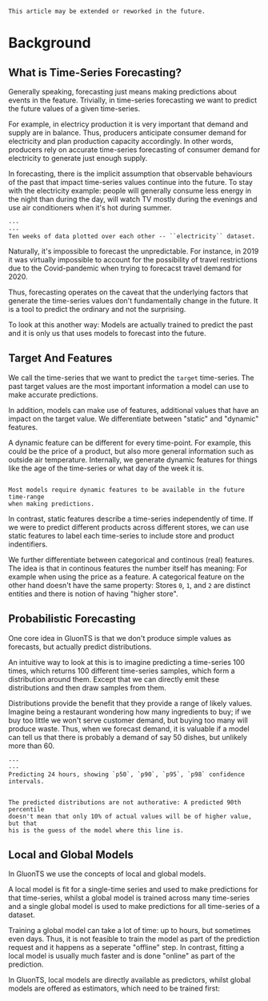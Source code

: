 ```{admonition} **Draft**

This article may be extended or reworked in the future.

```

# Background

## What is Time-Series Forecasting?

Generally speaking, forecasting just means making predictions about events in
the feature. Trivially, in time-series forecasting we want to predict the
future values of a given time-series.

For example, in electricy production it is very important that demand and
supply are in balance. Thus, producers anticipate consumer demand for
electricity and plan production capacity accordingly. In other words, producers
rely on accurate time-series forecasting of consumer demand for electricity to
generate just enough supply.

In forecasting, there is the implicit assumption that observable behaviours of
the past that impact time-series values continue into the future. To stay
with the electricity example: people will generally consume less energy in the
night than during the day, will watch TV mostly during the evenings and use
air conditioners when it's hot during summer.

```{figure} ../_static/electricity-10w.png
---
---
Ten weeks of data plotted over each other -- ``electricity`` dataset.
```

Naturally, it's impossible to forecast the unpredictable. For instance, in 2019
it was virtually impossible to account for the possibility of travel
restrictions due to the Covid-pandemic when trying to forecacst travel demand
for 2020.

Thus, forecasting operates on the caveat that the underlying factors that
generate the time-series values don't fundamentally change in the future. It is
a tool to predict the ordinary and not the surprising.

To look at this another way: Models are actually trained to predict the past
and it is only us that uses models to forecast into the future.


## Target And Features

We call the time-series that we want to predict the `target` time-series. The
past target values are the most important information a model can use to make
accurate predictions.

In addition, models can make use of features, additional values that have an
impact on the target value. We differentiate between "static" and "dynamic"
features.

A dynamic feature can be different for every time-point. For example, this
could be the price of a product, but also more general information such as
outside air temperature. Internally, we generate dynamic features for things
like the age of the time-series or what day of the week it is.

```{important}

Most models require dynamic features to be available in the future time-range
when making predictions.

```

In contrast, static features describe a time-series independently of time. If
we were to predict different products across different stores, we can use
static features to label each time-series to include store and product
indentifiers.

We further differentiate between categorical and continous (real) features. The
idea is that in continous features the number itself has meaning: For example
when using the price as a feature. A categorical feature on the other hand
doesn't have the same property: Stores `0`, `1`, and `2` are distinct entities
and there is notion of having "higher store".

<!-- TODO: Have some nice example examplifying the above. -->

<!-- ```{admonition} Example -->

<!-- Image we are the owner of a cafe. -->

<!-- ``` -->


## Probabilistic Forecasting

One core idea in GluonTS is that we don't produce simple values as forecasts,
but actually predict distributions.

An intuitive way to look at this is to imagine predicting a time-series 100
times, which returns 100 different time-series samples, which form a
distribution around them. Except that we can directly emit these distributions
and then draw samples from them.

Distributions provide the benefit that they provide a range of likely values.
Imagine being a restaurant wondering how many ingredients to buy; if we buy
too little we won't serve customer demand, but buying too many will produce
waste. Thus, when we forecast demand, it is valuable if a model can tell us
that there is probably a demand of say 50 dishes, but unlikely more than 60.

```{figure} ../_static/forecast-distributions.png
---
---
Predicting 24 hours, showing `p50`, `p90`, `p95`, `p98` confidence intervals.
```

```{note}

The predicted distributions are not authorative: A predicted 90th percentile
doesn't mean that only 10% of actual values will be of higher value, but that
his is the guess of the model where this line is.

```

## Local and Global Models

In GluonTS we use the concepts of local and global models.

A local model is fit for a single-time series and used to make predictions for
that time-series, whilst a global model is trained across many time-series and
a single global model is used to make predictions for all time-series of a
dataset.

Training a global model can take a lot of time: up to hours, but sometimes even
days. Thus, it is not feasible to train the model as part of the prediction
request and it happens as a seperate "offline" step. In contrast, fitting a
local model is usually much faster and is done "online" as part of the
prediction.

In GluonTS, local models are directly available as predictors, whilst global
models are offered as estimators, which need to be trained first:


<!-- TODO -->
<!-- ## Train Test Split -->
<!-- ## Measuring Accuracy -->
